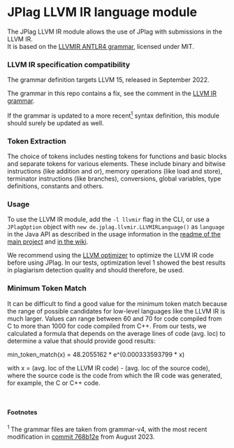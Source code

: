 # JPlag LLVM IR language module

The JPlag LLVM IR module allows the use of JPlag with submissions in the LLVM IR. <br>
It is based on the [LLVMIR ANTLR4 grammar](https://github.com/antlr/grammars-v4/tree/master/llvm-ir), licensed under MIT.

### LLVM IR specification compatibility

The grammar definition targets LLVM 15, released in September 2022.

The grammar in this repo contains a fix, see the comment in the [LLVM IR grammar](src/main/antlr4/de/jplag/llvmir/grammar/LLVMIR.g4).

If the grammar is updated to a more recent<a href="#footnote-1"><sup>1</sup></a> syntax definition, this module should surely be updated as well.


### Token Extraction

The choice of tokens includes nesting tokens for functions and basic blocks and separate tokens for various elements.
These include binary and bitwise instructions (like addition and or), memory operations (like load and store), terminator instructions (like branches), conversions, global variables, type definitions, constants and others.


### Usage

To use the LLVM IR module, add the `-l llvmir` flag in the CLI, or use a `JPlagOption` object with `new de.jplag.llvmir.LLVMIRLanguage()` as `language` in the Java API as described in the usage information in the [readme of the main project](https://github.com/jplag/JPlag#usage) and [in the wiki](https://github.com/jplag/JPlag/wiki/1.-How-to-Use-JPlag).

We recommend using the [LLVM optimizer](https://llvm.org/docs/CommandGuide/opt.html) to optimize the LLVM IR code before using JPlag.
In our tests, optimization level 1 showed the best results in plagiarism detection quality and should therefore, be used.

### Minimum Token Match

It can be difficult to find a good value for the minimum token match because the range of possible candidates for low-level languages like the LLVM IR is much larger.
Values can range between 60 and 70 for code compiled from C to more than 1000 for code compiled from C++.
From our tests, we calculated a formula that depends on the average lines of code (avg. loc) to determine a value that should provide good results:

min_token_match(x) = 48.2055162 * e^(0.000333593799 * x)

with x = (avg. loc of the LLVM IR code) - (avg. loc of the source code), <br>
where the source code is the code from which the IR code was generated, for example, the C or C++ code.

<br>

#### Footnotes
<section id="footnote-1"><sup>1 </sup>The grammar files are taken from grammar-v4, with the most recent modification in <a href="https://github.com/antlr/grammars-v4/tree/768b12e1db509aa700a316e3eed1e23e8c4bdb06/llvm-ir">commit 768b12e</a> from August 2023.</section>